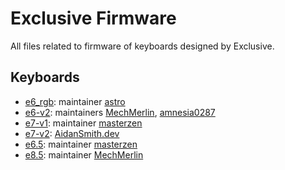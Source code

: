 # Exclusive Firmware

All files related to firmware of keyboards designed by Exclusive.

## Keyboards

* [e6_rgb](./e6_rgb/): maintainer [astro](https://github.com/yulei)
* [e6-v2](./e6v2/): maintainers [MechMerlin](https://github.com/mechmerlin), [amnesia0287](https://github.com/amnesia0287)
* [e7-v1](./e7v1): maintainer [masterzen](https://github.com/masterzen)
* [e7-v2](./e7v2): [AidanSmith.dev](https://github.com/Aidan-OS)
* [e6.5](./e65): maintainer [masterzen](https://github.com/masterzen)
* [e8.5](./e85): maintainer [MechMerlin](https://github.com/mechmerlin)
